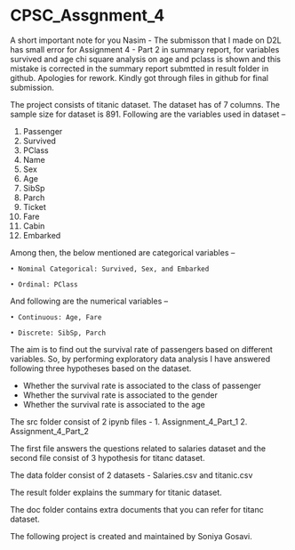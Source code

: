 # CPSC_Assgnment_4

A short important note for you Nasim - The submisson that I made on D2L has small error for Assignment 4 - Part 2 in summary report, for variables survived and age chi square analysis on age and pclass is shown and this mistake is corrected in the summary report submtted in result folder in github.
Apologies for rework.
Kindly got through files in github for final submission.

The project consists of titanic dataset. The dataset has of 7 columns. The sample size for dataset is 891. Following are the variables used in dataset –
1. Passenger
2. Survived
3. PClass
4. Name
5. Sex
6. Age
7. SibSp
8. Parch
9. Ticket
10. Fare
11. Cabin
12. Embarked

Among then, the below mentioned are categorical variables –

    • Nominal Categorical: Survived, Sex, and Embarked
  
    • Ordinal: PClass
  
And following are the numerical variables –

    • Continuous: Age, Fare
  
    • Discrete: SibSp, Parch
  
The aim is to find out the survival rate of passengers based on different variables. So, by performing exploratory data analysis I have answered following three hypotheses based on the dataset.

  - Whether the survival rate is associated to the class of passenger
  - Whether the survival rate is associated to the gender
  - Whether the survival rate is associated to the age

The src folder consist of 2 ipynb files -
                    1. Assignment_4_Part_1
                    2. Assignment_4_Part_2
                                          
The first file answers the questions related to salaries dataset and the second file consist of 3 hypothesis for titanc dataset.

The data folder consist of 2 datasets - Salaries.csv and titanic.csv

The result folder explains the summary for titanic dataset.

The doc folder contains extra documents that you can refer for titanc dataset.

The following project is created and maintained by Soniya Gosavi.
